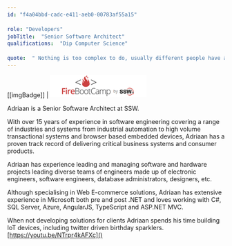 ```yaml
---
id: "f4a04bbd-cadc-e411-aeb0-00783af55a15"

role: "Developers"
jobTitle:  "Senior Software Architect"
qualifications:  "Dip Computer Science"

quote:  " Nothing is too complex to do, usually different people have already solved the parts, you just need to glue their solutions into one."
---
```


[[imgBadge]]
| ![FireBootCamp-Logo.png](./Images/Bio/FireBootCamp-Logo.png) 
 

Adriaan is a Senior Software Architect at SSW.

With over 15 years of experience in software engineering covering a range of industries and systems from industrial automation to high volume transactional systems and browser based embedded devices, Adriaan has a proven track record of delivering critical business systems and consumer products.

Adriaan has experience leading and managing software and hardware projects leading diverse teams of engineers made up of electronic engineers, software engineers, database administrators, designers, etc.

Although specialising in Web E-commerce solutions, Adriaan has extensive experience in Microsoft both pre and post .NET and loves working with C#, SQL Server, Azure, AngularJS, TypeScript and ASP.NET MVC.

When not developing solutions for clients Adriaan spends his time building IoT devices, including twitter driven birthday sparklers. [https://youtu.be/NTrpr4kAFXc]()